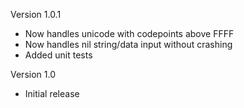 Version 1.0.1

- Now handles unicode with codepoints above FFFF
- Now handles nil string/data input without crashing
- Added unit tests

Version 1.0

- Initial release